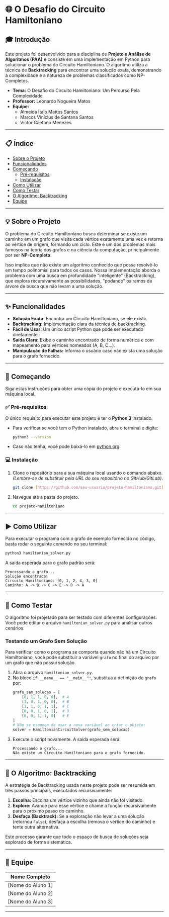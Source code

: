 # 🌐 O Desafio do Circuito Hamiltoniano

## 🎓 Introdução

Este projeto foi desenvolvido para a disciplina de **Projeto e Análise de Algoritmos (PAA)** e consiste em uma implementação em Python para solucionar o problema do Circuito Hamiltoniano. O algoritmo utiliza a técnica de **Backtracking** para encontrar uma solução exata, demonstrando a complexidade e a natureza de problemas classificados como NP-Completos.

- **Tema:** O Desafio do Circuito Hamiltoniano: Um Percurso Pela Complexidade
- **Professor:** Leonardo Nogueira Matos
- **Equipe:**
  - Almeida Ítalo Mattos Santos
  - Marcos Vinícius de Santana Santos
  - Victor Caetano Menezes

---

## 📋 Índice

- [Sobre o Projeto](#-sobre-o-projeto)
- [Funcionalidades](#-funcionalidades)
- [Começando](#-começando)
  - [Pré-requisitos](#-pré-requisitos)
  - [Instalação](#-instalação)
- [Como Utilizar](#️-como-utilizar)
- [Como Testar](#-como-testar)
- [O Algoritmo: Backtracking](#-o-algoritmo-backtracking)
- [Equipe](#-equipe)

---

## 💡 Sobre o Projeto

O problema do Circuito Hamiltoniano busca determinar se existe um caminho em um grafo que visita cada vértice exatamente uma vez e retorna ao vértice de origem, formando um ciclo. Este é um dos problemas mais famosos na teoria dos grafos e na ciência da computação, principalmente por ser **NP-Completo**.

Isso implica que não existe um algoritmo conhecido que possa resolvê-lo em tempo polinomial para todos os casos. Nossa implementação aborda o problema com uma busca em profundidade "inteligente" (Backtracking), que explora recursivamente as possibilidades, "podando" os ramos da árvore de busca que não levam a uma solução.

---

## ✨ Funcionalidades

- **Solução Exata:** Encontra um Circuito Hamiltoniano, se ele existir.
- **Backtracking:** Implementação clara da técnica de backtracking.
- **Fácil de Usar:** Um único script Python que pode ser executado diretamente.
- **Saída Clara:** Exibe o caminho encontrado de forma numérica e com mapeamento para vértices nomeados (A, B, C...).
- **Manipulação de Falhas:** Informa o usuário caso não exista uma solução para o grafo fornecido.

---

## 🚀 Começando

Siga estas instruções para obter uma cópia do projeto e executá-lo em sua máquina local.

### ✅ Pré-requisitos

O único requisito para executar este projeto é ter o **Python 3** instalado.

- Para verificar se você tem o Python instalado, abra o terminal e digite:
  ```sh
  python3 --version
  ```
- Caso não tenha, você pode baixá-lo em [python.org](https://www.python.org/downloads/).

### 💻 Instalação

1.  Clone o repositório para a sua máquina local usando o comando abaixo.
    *(Lembre-se de substituir pela URL do seu repositório no GitHub/GitLab)*.
    ```sh
    git clone [https://github.com/seu-usuario/projeto-hamiltoniano.git](https://github.com/seu-usuario/projeto-hamiltoniano.git)
    ```
2.  Navegue até a pasta do projeto.
    ```sh
    cd projeto-hamiltoniano
    ```

---

## ▶️ Como Utilizar

Para executar o programa com o grafo de exemplo fornecido no código, basta rodar o seguinte comando no seu terminal:

```sh
python3 hamiltonian_solver.py
```

A saída esperada para o grafo padrão será:

```
Processando o grafo...
Solução encontrada!
Circuito Hamiltoniano: [0, 1, 2, 4, 3, 0]
Caminho: A -> B -> C -> E -> D -> A
```

---

## 🧪 Como Testar

O algoritmo foi projetado para ser testado com diferentes configurações. Você pode editar o arquivo `hamiltonian_solver.py` para analisar outros cenários.

### Testando um Grafo Sem Solução

Para verificar como o programa se comporta quando não há um Circuito Hamiltoniano, você pode substituir a variável `grafo` no final do arquivo por um grafo que não possui solução.

1.  Abra o arquivo `hamiltonian_solver.py`.
2.  No bloco `if __name__ == "__main__":`, substitua a definição do `grafo` por:
    ```python
    grafo_sem_solucao = [
        [0, 1, 1, 0, 0],  # A
        [1, 0, 1, 0, 0],  # B
        [1, 1, 0, 1, 1],  # C
        [0, 0, 1, 0, 1],  # D
        [0, 0, 1, 1, 0]   # E
    ]
    # Não se esqueça de usar a nova variável ao criar o objeto:
    solver = HamiltonianCircuitSolver(grafo_sem_solucao)
    ```
3.  Execute o script novamente. A saída esperada será:
    ```
    Processando o grafo...
    Não existe um Circuito Hamiltoniano para o grafo fornecido.
    ```

---

## 🤖 O Algoritmo: Backtracking

A estratégia de Backtracking usada neste projeto pode ser resumida em três passos principais, executados recursivamente:

1.  **Escolha:** Escolha um vértice vizinho que ainda não foi visitado.
2.  **Explore:** Avance para esse vértice e chame a função recursivamente para o próximo passo do caminho.
3.  **Desfaça (Backtrack):** Se a exploração não levar a uma solução (retornou `False`), desfaça a escolha (remova o vértice do caminho) e tente outra alternativa.

Este processo garante que todo o espaço de busca de soluções seja explorado de forma sistemática.

---

## 👥 Equipe

| Nome Completo        |
| -------------------- |
| [Nome do Aluno 1]    |
| [Nome do Aluno 2]    |
| [Nome do Aluno 3]    |

---
